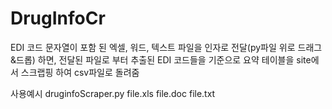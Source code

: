 # DrugInfoCr
EDI 코드 문자열이 포함 된 엑셀, 워드, 텍스트 파일을 인자로 전달(py파일 위로 드래그&드롭) 하면, 전달된 파일로 부터 추출된 EDI 코드들을 기준으로 
요약 테이블을 site에서 스크랩핑 하여 csv파일로 돌려줌

사용예시 
  druginfoScraper.py file.xls file.doc file.txt
